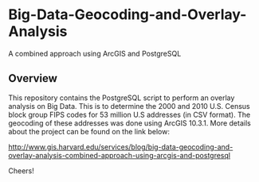# Big-Data-Geocoding-and-Overlay-Analysis

A combined approach using ArcGIS and PostgreSQL

## Overview

This repository contains the PostgreSQL script to perform an overlay analysis on Big Data. This is to determine the 2000 and 2010 U.S. Census block group FIPS codes for 53 million U.S addresses (in CSV format). The geocoding of these addresses was done using ArcGIS 10.3.1. More details about the project can be found on the link below: 

http://www.gis.harvard.edu/services/blog/big-data-geocoding-and-overlay-analysis-combined-approach-using-arcgis-and-postgresql

Cheers!

